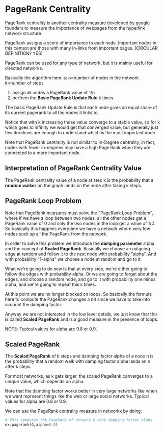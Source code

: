 # PageRank Centrality

PageRank centrality is another centrality measure
developed by google founders to measure the importance
of webpages from the hyperlink network structure.

PageRank assigns a score of importance to each node.
Important nodes in this context are those with many
in-links from important pages.
(CIRCULAR DEFINITION? YES)

PageRank can be used for any type of network, but it
is mainly useful for directed networks.

Basically the algorithm here is:
n=number of nodes in the network
k=number of steps

1. assign all nodes a PageRank value of 1/n
2. perform the **Basic PageRank Update Rule** k times

The basic PageRank Update Rule is that each node gives
an equal share of its current pagerank to all the nodes
it links to.

Notice that with k increasing these value converge to a stable value,
so for k which goes to infinity we would get that converged value, but
generally just few iterations are enough to understand which is the most
important node.

Note that PageRank centrality is not similar to In-Degree centrality,
in fact, nodes with fewer in-degrees may have a high Page Rank when they
are connected to a more important node.

## Interpretation of PageRank Centrality Value

The PageRank centrality value of a node at step k is the probability
that a **random walker** on the graph lands on the node after taking k
steps.


## PageRank Loop Problem

Note that PageRank measures must solve the "PageRank Loop Problem", where
if we have a loop between two nodes, all the other nodes get a PageRank value
of 0 and only the two nodes in the loop get a value of 1/2.
So basically this happens everytime we have a network where very few nodes
suck up all the PageRank from the network.

In order to solve this problem we introduce the **damping parameter** alpha
and the concept of **Scaled PageRank**.
Basically we choose an outgoing edge at random and follow it to the next
node with probability "alpha".
And with probability "1-alpha" we choose a node at random and go to it.

What we're going to do now is that at every step, we're either going
to follow the edges with probability alpha.  Or we are going to forget
about the edges, and choose a random node, and go to it with probability
one minus alpha, and we're going to repeat this k times.

At this point we are no longer blocked on loops.
So basically the formula here to compute the PageRank changes a bit since
we have to take into account the damping factor.

Anyway we are not interested in the low level details, we just know that
this is called **Scaled PageRank** and is a good measure in the presence
of loops.

NOTE: Typical values for alpha are 0.8 or 0.9.

## Scaled PageRank

The **Scaled PageRank** of k steps and damping factor alpha of a node n
is the probability that a random walk with damping factor alpha lands
on n after k steps.

For most networks, as k gets larger, the scaled PageRank converges to
a unique value, which depends on alpha.


Note that the damping factor works better in very large networks like
when we want represent things like the web or large social networks.
Typical values for alpha are 0.8 or 0.9.

We can use the PageRank centrality measure in networkx by doing:
```python
# This computes the PageRank of network G with damping factor alpha
nx.pagerank(G,alpha=0.8)
```
